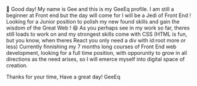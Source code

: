 

 👋 Good day! My name is Gee and this is my GeeEq profile. 
 I am still a beginner at Front end but the day will come for I will be a Jedi of Front End !
Looking for a Junior position to polish my new found skills and gain the wisdom of the Great Web ! 😄
As you perhaps see in my work so far, theres still loads to work on and my strongest skills come with CSS 
(HTML is fun, but you know, when theres React you only need a div with id:root more or less)
Currently finnishing my 7 months long courses of Front End web development,
looking for a full time position, with opporunity to grow in all directions as the need arises, so I will emerce myself into digital space of creation.

Thanks for your time,
Have a great day!
GeeEq
